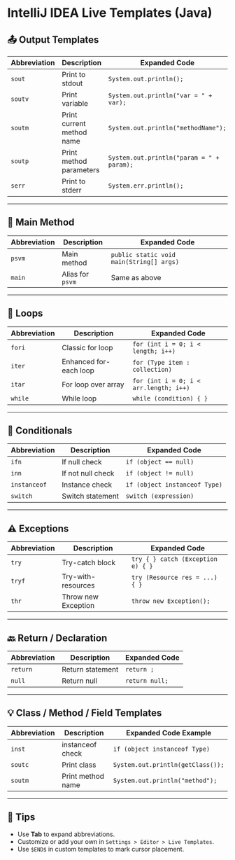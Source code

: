# IntelliJ IDEA Live Templates (Java)

## 📤 Output Templates

| Abbreviation | Description                       | Expanded Code                                      |
|--------------|-----------------------------------|----------------------------------------------------|
| `sout`       | Print to stdout                   | `System.out.println();`                            |
| `soutv`      | Print variable                    | `System.out.println("var = " + var);`              |
| `soutm`      | Print current method name         | `System.out.println("methodName");`                |
| `soutp`      | Print method parameters           | `System.out.println("param = " + param);`          |
| `serr`       | Print to stderr                   | `System.err.println();`                            |

---

## 🧵 Main Method

| Abbreviation | Description           | Expanded Code                           |
|--------------|-----------------------|-----------------------------------------|
| `psvm`       | Main method           | `public static void main(String[] args)`|
| `main`       | Alias for `psvm`      | Same as above                           |

---

## 🔄 Loops

| Abbreviation | Description                        | Expanded Code                                             |
|--------------|------------------------------------|-----------------------------------------------------------|
| `fori`       | Classic for loop                   | `for (int i = 0; i < length; i++)`                        |
| `iter`       | Enhanced for-each loop             | `for (Type item : collection)`                            |
| `itar`       | For loop over array                | `for (int i = 0; i < arr.length; i++)`                    |
| `while`      | While loop                         | `while (condition) { }`                                   |

---

## 🔁 Conditionals

| Abbreviation | Description                | Expanded Code                   |
|--------------|----------------------------|----------------------------------|
| `ifn`        | If null check              | `if (object == null)`           |
| `inn`        | If not null check          | `if (object != null)`           |
| `instanceof` | Instance check             | `if (object instanceof Type)`   |
| `switch`     | Switch statement           | `switch (expression)`           |

---

## ⚠️ Exceptions

| Abbreviation | Description                       | Expanded Code                                 |
|--------------|-----------------------------------|-----------------------------------------------|
| `try`        | Try-catch block                   | `try { } catch (Exception e) { }`             |
| `tryf`       | Try-with-resources                | `try (Resource res = ...) { }`                |
| `thr`        | Throw new Exception               | `throw new Exception();`                      |

---

## 🔙 Return / Declaration

| Abbreviation | Description        | Expanded Code         |
|--------------|--------------------|------------------------|
| `return`     | Return statement   | `return ;`             |
| `null`       | Return null        | `return null;`         |

---

## 💡 Class / Method / Field Templates

| Abbreviation | Description        | Expanded Code Example           |
|--------------|--------------------|----------------------------------|
| `inst`       | instanceof check   | `if (object instanceof Type)`    |
| `soutc`      | Print class        | `System.out.println(getClass());`|
| `soutm`      | Print method name  | `System.out.println("method");`  |

---

## 🧠 Tips

- Use **Tab** to expand abbreviations.
- Customize or add your own in `Settings > Editor > Live Templates`.
- Use `$END$` in custom templates to mark cursor placement.

